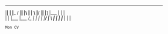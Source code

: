 
____ _    ____ _  _ ____ _  _ ___  ____ ____    ___  ____ ___ _ ___ 
|__| |    |___  \/  |__| |\ | |  \ |__/ |__|    |__] |___  |  |  |  
|  | |___ |___ _/\_ |  | | \| |__/ |  \ |  |    |    |___  |  |  |  

    Mon CV
